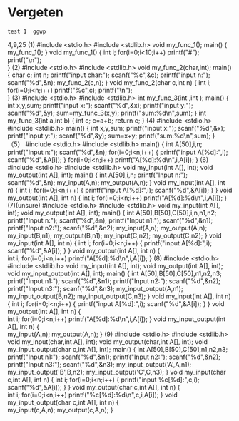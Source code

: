 # Vergeten

```
test 1  ggwp
```
4,9,25
(1)
#include <stdio.h>
#include <stdlib.h>
void my_func_1();
main()
{
    my_func_1();
}
void my_func_1()
{
    int i;
    for(i=0;i<10;i++)
        printf("#");
    printf("\n");    
}
(2)
#include <stdio.h>
#include <stdlib.h>
void my_func_2(char,int);
main()
{
    char c;
    int n;
    printf("input char:");
    scanf("%c",&c);
    printf("input n:");
    scanf("%d",&n);
    my_func_2(c,n);
}
void my_func_2(char c,int n)
{
    int i;
    for(i=0;i<n;i++)
        printf("%c",c);
    printf("\n");    
}
(3)
#include <stdio.h>
#include <stdlib.h>
int my_func_3(int ,int );
main()
{
    int x,y,sum;
    printf("input x:");
    scanf("%d",&x);
    printf("input y:");
    scanf("%d",&y);
    sum=my_func_3(x,y);
    printf("sum:%d\n",sum);
}
int my_func_3(int a,int b)
{
    int c;
    c=a+b;
    return c;
}
(4)
#include <stdio.h>
#include <stdlib.h>
main()
{
    int x,y,sum;
    printf("input x:");
    scanf("%d",&x);
    printf("input y:");
    scanf("%d",&y);
    sum=x+y;
    printf("sum:%d\n",sum);
}
（5）
#include <stdio.h>
#include <stdlib.h>
main()
{
    int A[50],i,n;
    printf("Input n:");
    scanf("%d",&n);
    for(i=0;i<n;i++)
    {
        printf("input A[%d]:",i);
        scanf("%d",&A[i]);
    }
    for(i=0;i<n;i++)
        printf("A[%d]:%d\n",i,A[i]);
}
(6)
#include <stdio.h>
#include <stdlib.h>
void my_input(int A[], int);
void my_output(int A[], int);
main()
{
    int A[50],i,n;
    printf("Input n:");
    scanf("%d",&n);
    my_input(A,n);
    my_output(A,n);
}
void my_input(int A[], int n)
{
    int i;
    for(i=0;i<n;i++)
    {
        printf("input A[%d]:",i);
        scanf("%d",&A[i]);
    }
}
void my_output(int A[], int n)
{
    int i;
    for(i=0;i<n;i++)
        printf("A[%d]:%d\n",i,A[i]);
}
(7)(unsure)
#include <stdio.h>
#include <stdlib.h>
void my_input(int A[], int);
void my_output(int A[], int);
main()
{
    int A[50],B[50],C[50],i,n,n1,n2;
    printf("Input n:");
    scanf("%d",&n);
    printf("Input n1:");
    scanf("%d",&n1);
    printf("Input n2:");
    scanf("%d",&n2);
    my_input(A,n);
    my_output(A,n);
    my_input(B,n1);
    my_output(B,n1);
    my_input(C,n2);
    my_output(C,n2);
}
void my_input(int A[], int n)
{
    int i;
    for(i=0;i<n;i++)
    {
        printf("input A[%d]:",i);
        scanf("%d",&A[i]);
    }
}
void my_output(int A[], int n)
{    
    int i;
    for(i=0;i<n;i++)
        printf("A[%d]:%d\n",i,A[i]);
}
(8)
#include <stdio.h>
#include <stdlib.h>
void my_input(int A[], int);
void my_output(int A[], int);
void my_input_output(int A[], int);
main()
{
    int A[50],B[50],C[50],n1,n2,n3;
    printf("Input n1:");
    scanf("%d",&n1);
    printf("Input n2:");
    scanf("%d",&n2);
    printf("Input n3:");
    scanf("%d",&n3);
    my_input_output(A,n1);
    my_input_output(B,n2);
    my_input_output(C,n3);
}
void my_input(int A[], int n)
{
    int i;
    for(i=0;i<n;i++)
    {
        printf("input A[%d]:",i);
        scanf("%d",&A[i]);
    }
}
void my_output(int A[], int n)
{    
    int i;
    for(i=0;i<n;i++)
        printf("A[%d]:%d\n",i,A[i]);
}
void my_input_output(int A[], int n)
{    
    my_input(A,n);
    my_output(A,n);
}
(9)
#include <stdio.h>
#include <stdlib.h>
void my_input(char,int A[], int);
void my_output(char,int A[], int);
void my_input_output(char c,int A[], int);
main()
{
    int A[50],B[50],C[50],n1,n2,n3;
    printf("Input n1:");
    scanf("%d",&n1);
    printf("Input n2:");
    scanf("%d",&n2);
    printf("Input n3:");
    scanf("%d",&n3);
    my_input_output('A',A,n1);
    my_input_output('B',B,n2);
    my_input_output('C',C,n3);
}
void my_input(char c,int A[], int n)
{
    int i;
    for(i=0;i<n;i++)
    {
        printf("input %c[%d]:",c,i);
        scanf("%d",&A[i]);
    }
}
void my_output(char c,int A[], int n)
{    
    int i;
    for(i=0;i<n;i++)
        printf("%c[%d]:%d\n",c,i,A[i]);
}
void my_input_output(char c,int A[], int n)
{    
    my_input(c,A,n);
    my_output(c,A,n);
}


